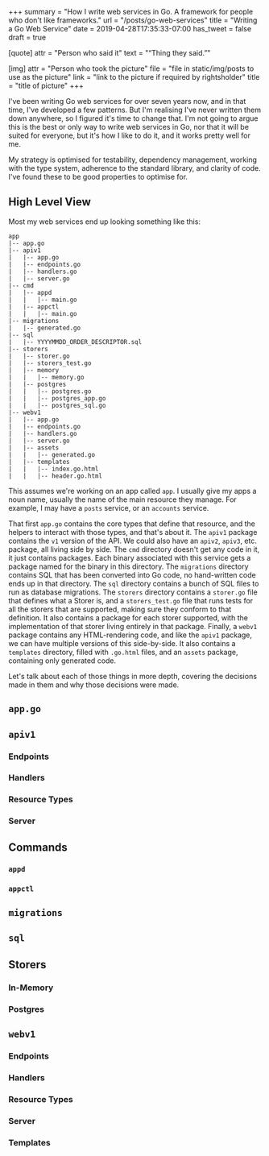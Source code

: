 +++
summary = "How I write web services in Go. A framework for people who don't like frameworks."
url = "/posts/go-web-services"
title = "Writing a Go Web Service"
date = 2019-04-28T17:35:33-07:00
has_tweet = false
draft = true

[quote]
attr = "Person who said it"
text = "“Thing they said.”"

[img]
attr = "Person who took the picture"
file = "file in static/img/posts to use as the picture"
link = "link to the picture if required by rightsholder"
title = "title of picture"
+++

I've been writing Go web services for over seven years now, and in that time,
I've developed a few patterns. But I'm realising I've never written them down
anywhere, so I figured it's time to change that. I'm not going to argue this is
the best or only way to write web services in Go, nor that it will be suited for
everyone, but it's how I like to do it, and it works pretty well for me.

My strategy is optimised for testability, dependency management, working with
the type system, adherence to the standard library, and clarity of code. I've
found these to be good properties to optimise for.

## High Level View

Most my web services end up looking something like this:

```
app
|-- app.go
|-- apiv1
|   |-- app.go
|   |-- endpoints.go
|   |-- handlers.go
|   |-- server.go
|-- cmd
|   |-- appd
|   |   |-- main.go
|   |-- appctl
|   |   |-- main.go
|-- migrations
|   |-- generated.go
|-- sql
|   |-- YYYYMMDD_ORDER_DESCRIPTOR.sql
|-- storers
|   |-- storer.go
|   |-- storers_test.go
|   |-- memory
|   |   |-- memory.go
|   |-- postgres
|   |   |-- postgres.go
|   |   |-- postgres_app.go
|   |   |-- postgres_sql.go
|-- webv1
|   |-- app.go
|   |-- endpoints.go
|   |-- handlers.go
|   |-- server.go
|   |-- assets
|   |   |-- generated.go
|   |-- templates
|   |   |-- index.go.html
|   |   |-- header.go.html
```

This assumes we're working on an app called `app`. I usually give my apps a noun
name, usually the name of the main resource they manage. For example, I may have
a `posts` service, or an `accounts` service.

That first `app.go` contains the core types that define that resource, and the
helpers to interact with those types, and that's about it. The `apiv1` package
contains the `v1` version of the API. We could also have an `apiv2`, `apiv3`,
etc. package, all living side by side. The `cmd` directory doesn't get any code
in it, it just contains packages. Each binary associated with this service gets
a package named for the binary in this directory. The `migrations` directory
contains SQL that has been converted into Go code, no hand-written code ends up
in that directory. The `sql` directory contains a bunch of SQL files to run as
database migrations. The `storers` directory contains a `storer.go` file that
defines what a Storer is, and a `storers_test.go` file that runs tests for all
the storers that are supported, making sure they conform to that definition. It
also contains a package for each storer supported, with the implementation of
that storer living entirely in that package. Finally, a `webv1` package contains
any HTML-rendering code, and like the `apiv1` package, we can have multiple
versions of this side-by-side. It also contains a `templates` directory, filled
with `.go.html` files, and an `assets` package, containing only generated code.

Let's talk about each of those things in more depth, covering the decisions made
in them and why those decisions were made.

## `app.go`

## `apiv1`

### Endpoints

### Handlers

### Resource Types

### Server

## Commands

### `appd`

### `appctl`

## `migrations`

## `sql`

## Storers

### In-Memory

### Postgres

## `webv1`

### Endpoints

### Handlers

### Resource Types

### Server

### Templates
